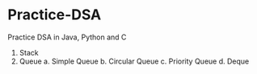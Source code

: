 # Practice-DSA
Practice DSA in Java, Python and C

1. Stack
2. Queue
   a. Simple Queue
   b. Circular Queue
   c. Priority Queue
   d. Deque
